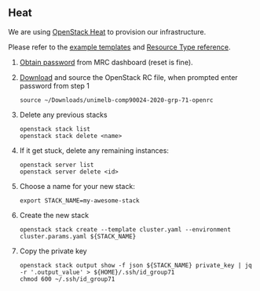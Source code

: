 ## Heat

We are using [OpenStack Heat][heat] to provision our infrastructure.

Please refer to the [example templates][heat-examples] and [Resource Type reference][heat-ref].

1. [Obtain password](https://dashboard.cloud.unimelb.edu.au/settings/reset-password/) from MRC dashboard (reset is fine).

2. [Download](https://dashboard.cloud.unimelb.edu.au/project/api_access/openrc/) and source the OpenStack RC file, when prompted enter password from step 1

       source ~/Downloads/unimelb-comp90024-2020-grp-71-openrc

3. Delete any previous stacks

       openstack stack list
       openstack stack delete <name>

4. If it get stuck, delete any remaining instances:

       openstack server list
       openstack server delete <id>

5. Choose a name for your new stack:

       export STACK_NAME=my-awesome-stack

6. Create the new stack

       openstack stack create --template cluster.yaml --environment cluster.params.yaml ${STACK_NAME}

7. Copy the private key

       openstack stack output show -f json ${STACK_NAME} private_key | jq -r '.output_value' > ${HOME}/.ssh/id_group71
       chmod 600 ~/.ssh/id_group71

[heat]: https://wiki.openstack.org/wiki/Heat
[heat-examples]: https://github.com/openstack/heat-templates
[heat-ref]: https://docs.openstack.org/heat/train/template_guide/openstack.html
